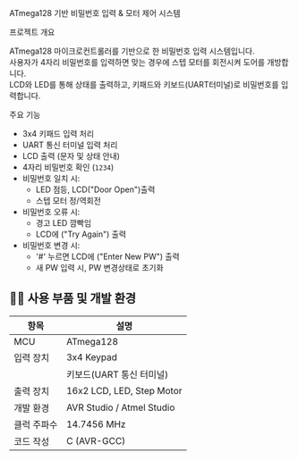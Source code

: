 ATmega128 기반 비밀번호 입력 & 모터 제어 시스템

프로젝트 개요

ATmega128 마이크로컨트롤러를 기반으로 한 비밀번호 입력 시스템입니다.  
사용자가 4자리 비밀번호를 입력하면 맞는 경우에 스텝 모터를 회전시켜 도어를 개방합니다.  
LCD와 LED를 통해 상태를 출력하고, 키패드와 키보드(UART터미널)로 비밀번호를 입력합니다.

주요 기능

- 3x4 키패드 입력 처리
- UART 통신 터미널 입력 처리
- LCD 출력 (문자 및 상태 안내)
- 4자리 비밀번호 확인 (`1234`)
- 비밀번호 일치 시:
  - LED 점등, LCD("Door Open")출력 
  - 스텝 모터 정/역회전
- 비밀번호 오류 시:
  - 경고 LED 깜빡임
  - LCD에 ("Try Again") 출력
- 비밀번호 변경 시:
  - '#' 누르면 LCD에 ("Enter New PW") 출력
  - 새 PW 입력 시, PW 변경상태로 초기화

## 🧑‍💻 사용 부품 및 개발 환경

| 항목 | 설명 |
|----------|---------------------------|
|   MCU    | ATmega128 |
| 입력 장치 | 3x4 Keypad
|          | 키보드(UART 통신 터미널)|
| 출력 장치 | 16x2 LCD, LED, Step Motor |
| 개발 환경 | AVR Studio / Atmel Studio |
| 클럭 주파수 | 14.7456 MHz |
| 코드 작성 | C (AVR-GCC) |

